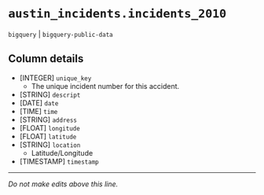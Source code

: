 # `austin_incidents.incidents_2010`
`bigquery` | `bigquery-public-data`

## Column details
* [INTEGER]   `unique_key`
  - The unique incident number for this accident.
* [STRING]    `descript`
* [DATE]      `date`
* [TIME]      `time`
* [STRING]    `address`
* [FLOAT]     `longitude`
* [FLOAT]     `latitude`
* [STRING]    `location`
  - Latitude/Longitude
* [TIMESTAMP] `timestamp`

-------------------------------------------------------------------------------
*Do not make edits above this line.*
